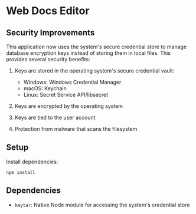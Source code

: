 # Web Docs Editor

## Security Improvements

This application now uses the system's secure credential store to manage database encryption keys instead of storing them in local files. This provides several security benefits:

1. Keys are stored in the operating system's secure credential vault:
   - Windows: Windows Credential Manager
   - macOS: Keychain
   - Linux: Secret Service API/libsecret

2. Keys are encrypted by the operating system
3. Keys are tied to the user account
4. Protection from malware that scans the filesystem

## Setup

Install dependencies:

```
npm install
```

## Dependencies

- `keytar`: Native Node module for accessing the system's credential store